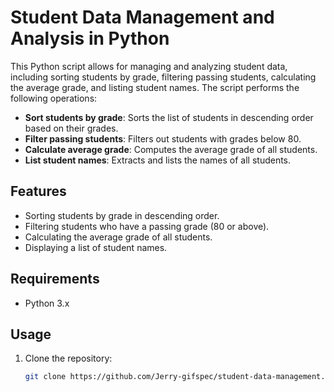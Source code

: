 # Student Data Management and Analysis in Python

This Python script allows for managing and analyzing student data, including sorting students by grade, filtering passing students, calculating the average grade, and listing student names. The script performs the following operations:

- **Sort students by grade**: Sorts the list of students in descending order based on their grades.
- **Filter passing students**: Filters out students with grades below 80.
- **Calculate average grade**: Computes the average grade of all students.
- **List student names**: Extracts and lists the names of all students.

## Features
- Sorting students by grade in descending order.
- Filtering students who have a passing grade (80 or above).
- Calculating the average grade of all students.
- Displaying a list of student names.

## Requirements
- Python 3.x

## Usage

1. Clone the repository:

   ```bash
   git clone https://github.com/Jerry-gifspec/student-data-management.git
